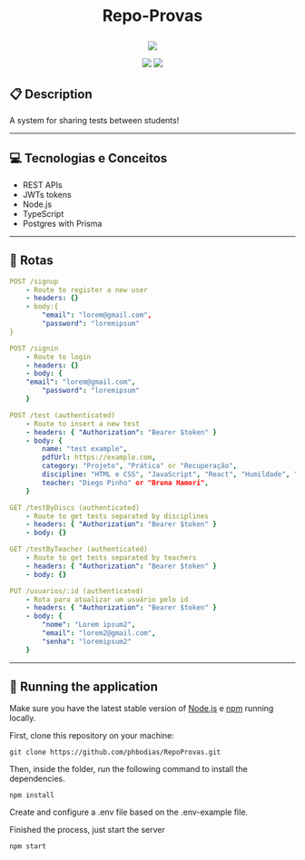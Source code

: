 # <p align = "center"> Repo-Provas </p>

<p align="center">
   <img src="https://user-images.githubusercontent.com/72531277/178094665-f46c6a55-c821-42a0-bb9c-d5dd5f2d69fa.png"/>
</p>

<p align = "center">
   <img src="https://img.shields.io/badge/author-Pedro Dias-4dae71?style=flat-square" />
   <img src="https://img.shields.io/github/languages/count/phbodias/RepoProvas?color=4dae71&style=flat-square" />
</p>

## :clipboard: Description

A system for sharing tests between students!

---

## :computer: Tecnologias e Conceitos

- REST APIs
- JWTs tokens
- Node.js
- TypeScript
- Postgres with Prisma

---

## :rocket: Rotas

```yml
POST /signup
    - Route to register a new user
    - headers: {}
    - body:{
        "email": "lorem@gmail.com",
        "password": "loremipsum"
}
```

```yml
POST /signin
    - Route to login
    - headers: {}
    - body: {
    "email": "lorem@gmail.com",
        "password": "loremipsum"
    }
```

```yml
POST /test (authenticated)
    - Route to insert a new test
    - headers: { "Authorization": "Bearer $token" }
    - body: {
        name: "test example",
        pdfUrl: https://example.com,
        category: "Projeto", "Prática" or "Recuperação",
        discipline: "HTML e CSS", "JavaScript", "React", "Humildade", "Planejamento" or "Autoconfiança",
        teacher: "Diego Pinho" or "Bruna Hamori",
    }
```

```yml
GET /testByDiscs (authenticated)
    - Route to get tests separated by disciplines
    - headers: { "Authorization": "Bearer $token" }
    - body: {}
```

```yml
GET /testByTeacher (authenticated)
    - Route to get tests separated by teachers
    - headers: { "Authorization": "Bearer $token" }
    - body: {}
```

```yml
PUT /usuarios/:id (authenticated)
    - Rota para atualizar um usuário pelo id
    - headers: { "Authorization": "Bearer $token" }
    - body: {
        "nome": "Lorem ipsum2",
        "email": "lorem2@gmail.com",
        "senha": "loremipsum2"
    }
```

---

## 🏁 Running the application

Make sure you have the latest stable version of  [Node.js](https://nodejs.org/en/download/) e [npm](https://www.npmjs.com/) running locally.

First, clone this repository on your machine:

```
git clone https://github.com/phbodias/RepoProvas.git
```

Then, inside the folder, run the following command to install the dependencies.
```
npm install
```

Create and configure a .env file based on the .env-example file.

Finished the process, just start the server

```
npm start
```
